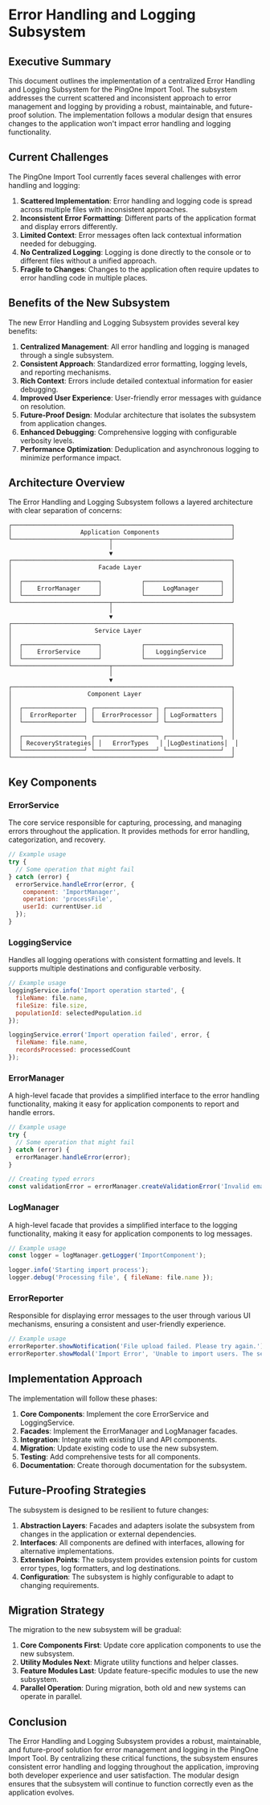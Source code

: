 # Error Handling and Logging Subsystem

## Executive Summary

This document outlines the implementation of a centralized Error Handling and Logging Subsystem for the PingOne Import Tool. The subsystem addresses the current scattered and inconsistent approach to error management and logging by providing a robust, maintainable, and future-proof solution. The implementation follows a modular design that ensures changes to the application won't impact error handling and logging functionality.

## Current Challenges

The PingOne Import Tool currently faces several challenges with error handling and logging:

1. **Scattered Implementation**: Error handling and logging code is spread across multiple files with inconsistent approaches.
2. **Inconsistent Error Formatting**: Different parts of the application format and display errors differently.
3. **Limited Context**: Error messages often lack contextual information needed for debugging.
4. **No Centralized Logging**: Logging is done directly to the console or to different files without a unified approach.
5. **Fragile to Changes**: Changes to the application often require updates to error handling code in multiple places.

## Benefits of the New Subsystem

The new Error Handling and Logging Subsystem provides several key benefits:

1. **Centralized Management**: All error handling and logging is managed through a single subsystem.
2. **Consistent Approach**: Standardized error formatting, logging levels, and reporting mechanisms.
3. **Rich Context**: Errors include detailed contextual information for easier debugging.
4. **Improved User Experience**: User-friendly error messages with guidance on resolution.
5. **Future-Proof Design**: Modular architecture that isolates the subsystem from application changes.
6. **Enhanced Debugging**: Comprehensive logging with configurable verbosity levels.
7. **Performance Optimization**: Deduplication and asynchronous logging to minimize performance impact.

## Architecture Overview

The Error Handling and Logging Subsystem follows a layered architecture with clear separation of concerns:

```
┌─────────────────────────────────────────────────────────────┐
│                   Application Components                    │
└───────────────────────────┬─────────────────────────────────┘
                            │
                            ▼
┌─────────────────────────────────────────────────────────────┐
│                        Facade Layer                         │
│                                                             │
│  ┌─────────────────────┐           ┌─────────────────────┐  │
│  │    ErrorManager     │           │     LogManager      │  │
│  └─────────────────────┘           └─────────────────────┘  │
└───────────────────────────┬─────────────────────────────────┘
                            │
                            ▼
┌─────────────────────────────────────────────────────────────┐
│                       Service Layer                         │
│                                                             │
│  ┌─────────────────────┐           ┌─────────────────────┐  │
│  │    ErrorService     │           │   LoggingService    │  │
│  └─────────────────────┘           └─────────────────────┘  │
└───────────────────────────┬─────────────────────────────────┘
                            │
                            ▼
┌─────────────────────────────────────────────────────────────┐
│                     Component Layer                         │
│                                                             │
│  ┌─────────────────┐ ┌─────────────────┐ ┌───────────────┐  │
│  │  ErrorReporter  │ │  ErrorProcessor │ │ LogFormatters │  │
│  └─────────────────┘ └─────────────────┘ └───────────────┘  │
│                                                             │
│  ┌─────────────────┐ ┌─────────────────┐ ┌───────────────┐  │
│  │ RecoveryStrategies│ │   ErrorTypes   │ │LogDestinations│  │
│  └─────────────────┘ └─────────────────┘ └───────────────┘  │
└─────────────────────────────────────────────────────────────┘
```

## Key Components

### ErrorService

The core service responsible for capturing, processing, and managing errors throughout the application. It provides methods for error handling, categorization, and recovery.

```javascript
// Example usage
try {
  // Some operation that might fail
} catch (error) {
  errorService.handleError(error, { 
    component: 'ImportManager', 
    operation: 'processFile',
    userId: currentUser.id
  });
}
```

### LoggingService

Handles all logging operations with consistent formatting and levels. It supports multiple destinations and configurable verbosity.

```javascript
// Example usage
loggingService.info('Import operation started', { 
  fileName: file.name,
  fileSize: file.size,
  populationId: selectedPopulation.id
});

loggingService.error('Import operation failed', error, {
  fileName: file.name,
  recordsProcessed: processedCount
});
```

### ErrorManager

A high-level facade that provides a simplified interface to the error handling functionality, making it easy for application components to report and handle errors.

```javascript
// Example usage
try {
  // Some operation that might fail
} catch (error) {
  errorManager.handleError(error);
}

// Creating typed errors
const validationError = errorManager.createValidationError('Invalid email format', 'email');
```

### LogManager

A high-level facade that provides a simplified interface to the logging functionality, making it easy for application components to log messages.

```javascript
// Example usage
const logger = logManager.getLogger('ImportComponent');

logger.info('Starting import process');
logger.debug('Processing file', { fileName: file.name });
```

### ErrorReporter

Responsible for displaying error messages to the user through various UI mechanisms, ensuring a consistent and user-friendly experience.

```javascript
// Example usage
errorReporter.showNotification('File upload failed. Please try again.');
errorReporter.showModal('Import Error', 'Unable to import users. The server returned an error.');
```

## Implementation Approach

The implementation will follow these phases:

1. **Core Components**: Implement the core ErrorService and LoggingService.
2. **Facades**: Implement the ErrorManager and LogManager facades.
3. **Integration**: Integrate with existing UI and API components.
4. **Migration**: Update existing code to use the new subsystem.
5. **Testing**: Add comprehensive tests for all components.
6. **Documentation**: Create thorough documentation for the subsystem.

## Future-Proofing Strategies

The subsystem is designed to be resilient to future changes:

1. **Abstraction Layers**: Facades and adapters isolate the subsystem from changes in the application or external dependencies.
2. **Interfaces**: All components are defined with interfaces, allowing for alternative implementations.
3. **Extension Points**: The subsystem provides extension points for custom error types, log formatters, and log destinations.
4. **Configuration**: The subsystem is highly configurable to adapt to changing requirements.

## Migration Strategy

The migration to the new subsystem will be gradual:

1. **Core Components First**: Update core application components to use the new subsystem.
2. **Utility Modules Next**: Migrate utility functions and helper classes.
3. **Feature Modules Last**: Update feature-specific modules to use the new subsystem.
4. **Parallel Operation**: During migration, both old and new systems can operate in parallel.

## Conclusion

The Error Handling and Logging Subsystem provides a robust, maintainable, and future-proof solution for error management and logging in the PingOne Import Tool. By centralizing these critical functions, the subsystem ensures consistent error handling and logging throughout the application, improving both developer experience and user satisfaction. The modular design ensures that the subsystem will continue to function correctly even as the application evolves.